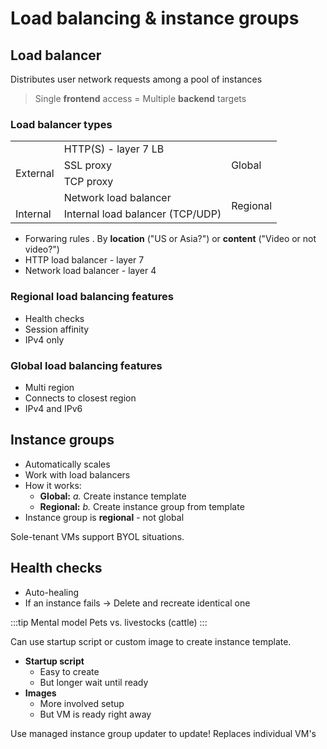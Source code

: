 # Load balancing & instance groups

## Load balancer

Distributes user network requests among a pool of instances

> Single **frontend** access = Multiple **backend** targets

### Load balancer types

<table>
  <tbody>
    <tr>
      <td rowspan="4">External</td>
      <td>HTTP(S) - layer 7 LB</td>
      <td rowspan="3">Global</td>
    </tr>
    <tr>
      <td>SSL proxy</td>
    </tr>
    <tr>
      <td>TCP proxy</td>
    </tr>
    <tr>
      <td>Network load balancer</td>
      <td rowspan="2">Regional</td>
    </tr>
    <tr>
      <td>Internal</td>
      <td>Internal load balancer (TCP/UDP)</td>
    </tr>
  </tbody>
</table>

- Forwaring rules . By **location** ("US or Asia?") or **content** ("Video or not video?")
- HTTP load balancer - layer 7
- Network load balancer - layer 4

### Regional load balancing features

- Health checks
- Session affinity
- IPv4 only

### Global load balancing features

- Multi region
- Connects to closest region
- IPv4 and IPv6

## Instance groups

- Automatically scales
- Work with load balancers
- How it works:
  - **Global:** _a._ Create instance template
  - **Regional:** _b._ Create instance group from template
- Instance group is **regional** - not global

Sole-tenant VMs support BYOL situations.

## Health checks

- Auto-healing
- If an instance fails -> Delete and recreate identical one

:::tip Mental model
Pets vs. livestocks (cattle)
:::

Can use startup script or custom image to create instance template.

- **Startup script**
  - Easy to create
  - But longer wait until ready
- **Images**
  - More involved setup
  - But VM is ready right away

Use managed instance group updater to update! Replaces individual VM's
